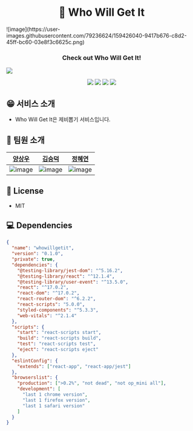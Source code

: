 <h1 align="center">🎲 Who Will Get It</h1>
![image](https://user-images.githubusercontent.com/79236624/159426040-9417b676-c8d2-45ff-bc60-03e8f3c6625c.png)
<h3 align="center">Check out Who Will Get It!</h3>
<img src="whowillgetit\src\assets\images\operation.gif">

<p align="center">
    <img src="https://img.shields.io/badge/html5-%23E34F26.svg?style=for-the-badge&logo=html5&logoColor=white"/>
    <img src="https://img.shields.io/badge/css3-%231572B6.svg?style=for-the-badge&logo=css3&logoColor=white"/>
    <img src="https://img.shields.io/badge/javascript-%23323330.svg?style=for-the-badge&logo=javascript&logoColor=%23F7DF1E"/>
    <img src="https://img.shields.io/badge/react-%2320232a.svg?style=for-the-badge&logo=react&logoColor=%2361DAFB"/>
</p>

## 😁 서비스 소개

- Who Will Get It은 제비뽑기 서비스입니다.

## 👬 팀원 소개

|                                              [양상우](https://github.com/IGhost-P)                                               |                                            [김승덕](https://github.com/kimseungdeok)                                             |                                                [정혜연](https://github.com/HY219)                                                |
| :------------------------------------------------------------------------------------------------------------------------------: | :------------------------------------------------------------------------------------------------------------------------------: | :------------------------------------------------------------------------------------------------------------------------------: |
| ![image](https://user-images.githubusercontent.com/79236624/159425006-389f3f81-4334-4a9f-8ac9-bdcf0b84a5ca.png) | ![image](https://user-images.githubusercontent.com/79236624/159425051-5370883a-fe69-4705-913e-8593154c1ffc.png)| ![image](https://user-images.githubusercontent.com/79236624/159425770-8d4eb6df-a5fb-44c0-9606-e05015b09006.png) |

## 📝 License

- MIT

## 💻 Dependencies

```json
{
  "name": "whowillgetit",
  "version": "0.1.0",
  "private": true,
  "dependencies": {
    "@testing-library/jest-dom": "^5.16.2",
    "@testing-library/react": "^12.1.4",
    "@testing-library/user-event": "^13.5.0",
    "react": "^17.0.2",
    "react-dom": "^17.0.2",
    "react-router-dom": "^6.2.2",
    "react-scripts": "5.0.0",
    "styled-components": "^5.3.3",
    "web-vitals": "^2.1.4"
  },
  "scripts": {
    "start": "react-scripts start",
    "build": "react-scripts build",
    "test": "react-scripts test",
    "eject": "react-scripts eject"
  },
  "eslintConfig": {
    "extends": ["react-app", "react-app/jest"]
  },
  "browserslist": {
    "production": [">0.2%", "not dead", "not op_mini all"],
    "development": [
      "last 1 chrome version",
      "last 1 firefox version",
      "last 1 safari version"
    ]
  }
}
```
